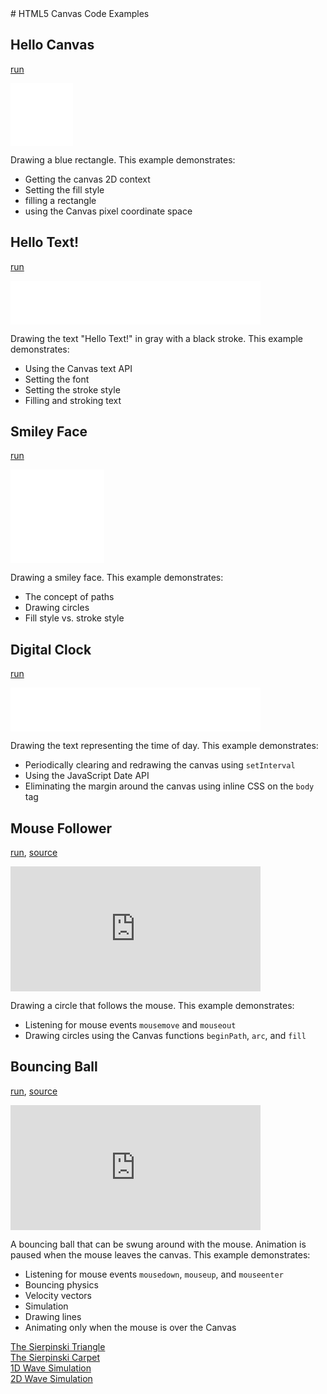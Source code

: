 <link href="markdown.css" rel="stylesheet"></link>
# HTML5 Canvas Code Examples

## Hello Canvas
[run](canvas/helloCanvas.html)
<iframe width="100" height="100" frameborder="0" scrolling="no" marginheight="0" marginwidth="0" 
        src="canvas/helloCanvas.html"></iframe>

Drawing a blue rectangle. This example demonstrates:

 * Getting the canvas 2D context
 * Setting the fill style
 * filling a rectangle
 * using the Canvas pixel coordinate space

## Hello Text!
[run](canvas/helloText.html)
<iframe width="400" height="70" frameborder="0" scrolling="no" marginheight="0" marginwidth="0" 
        src="canvas/helloText.html"></iframe>

Drawing the text "Hello Text!" in gray with a black stroke. This example demonstrates:

 * Using the Canvas text API
 * Setting the font
 * Setting the stroke style
 * Filling and stroking text

## Smiley Face
[run](canvas/smileyFace.html)
<iframe width="150" height="150" frameborder="0" scrolling="no" marginheight="0" marginwidth="0"
        src="canvas/smileyFace.html"></iframe>

Drawing a smiley face. This example demonstrates:

 * The concept of paths
 * Drawing circles
 * Fill style vs. stroke style

## Digital Clock
[run](canvas/digitalClock/index.html)
<iframe width="400" height="70" frameborder="0" scrolling="no" marginheight="0" marginwidth="0" 
        src="canvas/digitalClock/index.html"></iframe>

Drawing the text representing the time of day. This example demonstrates:

 * Periodically clearing and redrawing the canvas using `setInterval`
 * Using the JavaScript Date API
 * Eliminating the margin around the canvas using inline CSS on the `body` tag

## Mouse Follower
[run](http://code-hub.org/run/23.12), [source](http://code-hub.org/edit/23.12)
<iframe width="400" height="200" frameborder="0" scrolling="no" marginheight="0" marginwidth="0" 
        src="http://code-hub.org/run/23.12"></iframe>

Drawing a circle that follows the mouse. This example demonstrates:

 * Listening for mouse events `mousemove` and `mouseout`
 * Drawing circles using the Canvas functions `beginPath`, `arc`, and `fill`

## Bouncing Ball
[run](http://code-hub.org/run/24.31), [source](http://code-hub.org/edit/24.31)

<iframe width="400" height="200" frameborder="0" scrolling="no" marginheight="0" marginwidth="0" 
        src="http://code-hub.org/run/24.31"></iframe>

A bouncing ball that can be swung around with the mouse. Animation is paused when the mouse leaves the canvas. This example demonstrates:

 * Listening for mouse events `mousedown`, `mouseup`, and `mouseenter`
 * Bouncing physics
 * Velocity vectors
 * Simulation
 * Drawing lines
 * Animating only when the mouse is over the Canvas

<a href="./fractals/sierpinskiTriangle/index.html">The Sierpinski Triangle</a><br>
<a href="./fractals/sierpinskiCarpet/index.html">The Sierpinski Carpet</a><br>
<a href="./cellularAutomata/waveSimulation1D/index.html">1D Wave Simulation</a><br>
<a href="./cellularAutomata/waveSimulation2D/index.html">2D Wave Simulation</a><br>
